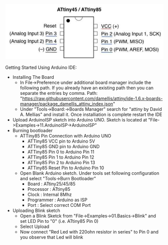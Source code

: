 <img src="https://github.com/AnandVetcha/HackerBox/blob/master/Box16/Pictures/AtTiny85_PINOUT.PNG" alt="ATtiny85 Pinout">

Getting Started Using Arduino IDE:
- Installing The Board
  - In File->Preference under additional board manager include the following path. If you already have an existing path then you can separate the entries by comma.
  Path: "https://raw.githubusercontent.com/damellis/attiny/ide-1.6.x-boards-manager/package_damellis_attiny_index.json"
  - Under "Tools->Board:->Boards Manager" search for "attiny by David A. Mellias" and install it. Once installiation is complete restart the IDE
- Upload ArduinoISP sketch into Arduino UNO. Sketch is located at "File->Examples->11.ArduinoISP->ArduinoISP"
- Burning bootloader
  - ATTiny85 Pin Connection with Arduino UNO
    - ATTiny85 VCC pin to Arduino 5V
    - ATTiny85 GND pin to Arduino GND
    - ATTiny85 Pin 0 to Arduino Pin 11 
    - ATTiny85 Pin 1 to Arduino Pin 12 
    - ATTiny85 Pin 2 to Arduino Pin 13 
    - ATTiny85 Reset Pin to Arduino Pin 10
   - Open Blank Arduino sketch. Under tools set following configuration and select "Tools->Burn Bootloader"
     - Board : ATtiny25/45/85
     - Processor : ATtiny85
     - Clock : Internal 8Mhz
     - Programmer : Arduino as ISP
     - Port : Select correct COM Port
- Uploading Blink sketch
  - Open a Blink Sketck from "File->Examples->01.Basics->Blink" and set LED Pin to "0" (i.e. ATtiny85 Pin 0)
  - Select Upload
  - Now connect "Red Led with 220ohn resistor in series" to Pin 0 and you observe that Led will blink
